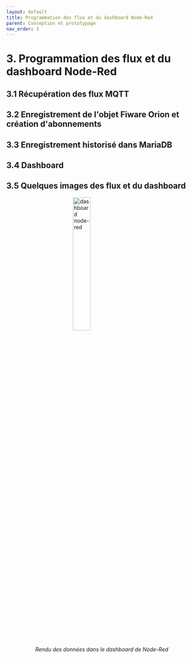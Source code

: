 ```yaml
---
layout: default
title: Programmation des flux et du dashboard Node-Red
parent: Conception et prototypage
nav_order: 3
---
```


# 3. Programmation des flux et du dashboard Node-Red

## 3.1 Récupération des flux MQTT

## 3.2 Enregistrement de l'objet Fiware Orion et création d'abonnements

## 3.3 Enregistrement historisé dans MariaDB

## 3.4 Dashboard

## 3.5 Quelques images des flux et du dashboard

<img
    style="display: block; 
           margin-left: auto;
           margin-right: auto;
           width: 30%;"
src="../images/dashboard_node-red.jpg"
alt="dashboard node-red">
<p style="text-align: center;"><em>Rendu des données dans le dashboard de Node-Red</em></p>
